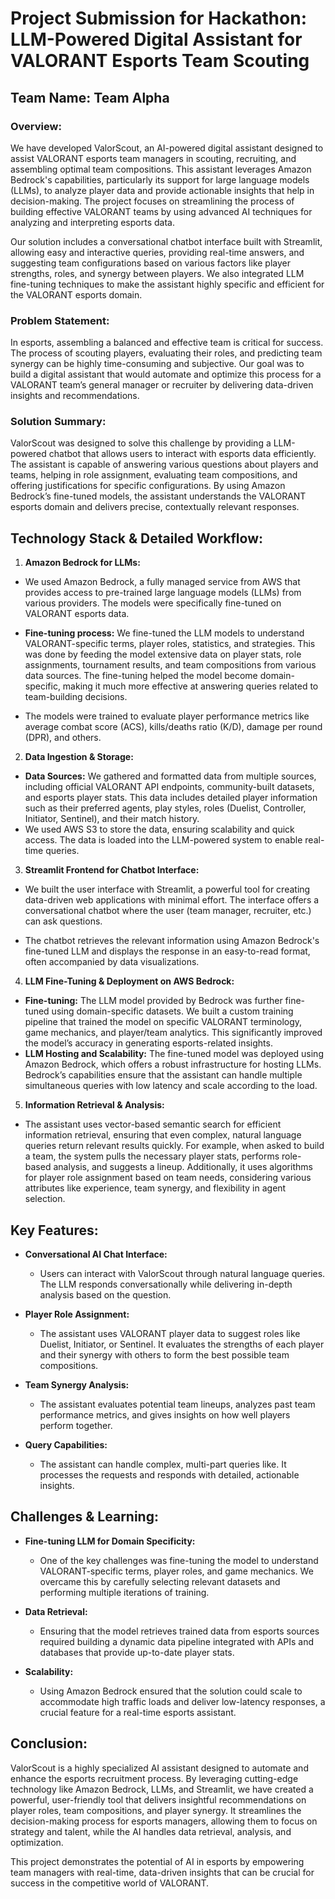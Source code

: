 # Project Submission for Hackathon: LLM-Powered Digital Assistant for VALORANT Esports Team Scouting

## Team Name: Team Alpha

### **Overview:**

We have developed ValorScout, an AI-powered digital assistant designed to assist VALORANT esports team managers in scouting, recruiting, and assembling optimal team compositions. This assistant leverages Amazon Bedrock's capabilities, particularly its support for large language models (LLMs), to analyze player data and provide actionable insights that help in decision-making. The project focuses on streamlining the process of building effective VALORANT teams by using advanced AI techniques for analyzing and interpreting esports data.

Our solution includes a conversational chatbot interface built with Streamlit, allowing easy and interactive queries, providing real-time answers, and suggesting team configurations based on various factors like player strengths, roles, and synergy between players. We also integrated LLM fine-tuning techniques to make the assistant highly specific and efficient for the VALORANT esports domain.

### **Problem Statement:**
In esports, assembling a balanced and effective team is critical for success. The process of scouting players, evaluating their roles, and predicting team synergy can be highly time-consuming and subjective. Our goal was to build a digital assistant that would automate and optimize this process for a VALORANT team’s general manager or recruiter by delivering data-driven insights and recommendations.

### **Solution Summary:**
ValorScout was designed to solve this challenge by providing a LLM-powered chatbot that allows users to interact with esports data efficiently. The assistant is capable of answering various questions about players and teams, helping in role assignment, evaluating team compositions, and offering justifications for specific configurations. By using Amazon Bedrock’s fine-tuned models, the assistant understands the VALORANT esports domain and delivers precise, contextually relevant responses.

## **Technology Stack & Detailed Workflow:**

1. **Amazon Bedrock for LLMs:** 

- We used Amazon Bedrock, a fully managed service from AWS that provides access to pre-trained large language models (LLMs) from various providers. The models were specifically fine-tuned on VALORANT esports data.

- **Fine-tuning process:** We fine-tuned the LLM models to understand VALORANT-specific terms, player roles, statistics, and strategies. This was done by feeding the model extensive data on player stats, role assignments, tournament results, and team compositions from various data sources. The fine-tuning helped the model become domain-specific, making it much more effective at answering queries related to team-building decisions.
- The models were trained to evaluate player performance metrics like average combat score (ACS), kills/deaths ratio (K/D), damage per round (DPR), and others.

2. **Data Ingestion & Storage:**

- **Data Sources:** We gathered and formatted data from multiple sources, including official VALORANT API endpoints, community-built datasets, and esports player stats. This data includes detailed player information such as their preferred agents, play styles, roles (Duelist, Controller, Initiator, Sentinel), and their match history.
- We used AWS S3 to store the data, ensuring scalability and quick access. The data is loaded into the LLM-powered system to enable real-time queries.

3. **Streamlit Frontend for Chatbot Interface:**

- We built the user interface with Streamlit, a powerful tool for creating data-driven web applications with minimal effort. The interface offers a conversational chatbot where the user (team manager, recruiter, etc.) can ask questions.

- The chatbot retrieves the relevant information using Amazon Bedrock's fine-tuned LLM and displays the response in an easy-to-read format, often accompanied by data visualizations.

4. **LLM Fine-Tuning & Deployment on AWS Bedrock:**

- **Fine-tuning:** The LLM model provided by Bedrock was further fine-tuned using domain-specific datasets. We built a custom training pipeline that trained the model on specific VALORANT terminology, game mechanics, and player/team analytics. This significantly improved the model’s accuracy in generating esports-related insights.
- **LLM Hosting and Scalability:** The fine-tuned model was deployed using Amazon Bedrock, which offers a robust infrastructure for hosting LLMs. Bedrock’s capabilities ensure that the assistant can handle multiple simultaneous queries with low latency and scale according to the load.

5. **Information Retrieval & Analysis:**

- The assistant uses vector-based semantic search for efficient information retrieval, ensuring that even complex, natural language queries return relevant results quickly. For example, when asked to build a team, the system pulls the necessary player stats, performs role-based analysis, and suggests a lineup.
Additionally, it uses algorithms for player role assignment based on team needs, considering various attributes like experience, team synergy, and flexibility in agent selection.
 
## **Key Features:**
- **Conversational AI Chat Interface:**

    - Users can interact with ValorScout through natural language queries. The LLM responds conversationally while delivering in-depth analysis based on the question.

- **Player Role Assignment:**

    - The assistant uses VALORANT player data to suggest roles like Duelist, Initiator, or Sentinel. It evaluates the strengths of each player and their synergy with others to form the best possible team compositions.
- **Team Synergy Analysis:**
    - The assistant evaluates potential team lineups, analyzes past team performance metrics, and gives insights on how well players perform together.
 
- **Query Capabilities:**

    - The assistant can handle complex, multi-part queries like. It processes the requests and responds with detailed, actionable insights.

## **Challenges & Learning:**

- **Fine-tuning LLM for Domain Specificity:**

    - One of the key challenges was fine-tuning the model to understand VALORANT-specific terms, player roles, and game mechanics. We overcame this by carefully selecting relevant datasets and performing multiple iterations of training.
- **Data Retrieval:**

    - Ensuring that the model retrieves trained data from esports sources required building a dynamic data pipeline integrated with APIs and databases that provide up-to-date player stats.
- **Scalability:**
    - Using Amazon Bedrock ensured that the solution could scale to accommodate high traffic loads and deliver low-latency responses, a crucial feature for a real-time esports assistant.
    
## Conclusion:
ValorScout is a highly specialized AI assistant designed to automate and enhance the esports recruitment process. By leveraging cutting-edge technology like Amazon Bedrock, LLMs, and Streamlit, we have created a powerful, user-friendly tool that delivers insightful recommendations on player roles, team compositions, and player synergy. It streamlines the decision-making process for esports managers, allowing them to focus on strategy and talent, while the AI handles data retrieval, analysis, and optimization.

This project demonstrates the potential of AI in esports by empowering team managers with real-time, data-driven insights that can be crucial for success in the competitive world of VALORANT.